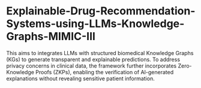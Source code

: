 # Explainable-Drug-Recommendation-Systems-using-LLMs-Knowledge-Graphs-MIMIC-III
This aims to integrates LLMs with structured biomedical Knowledge Graphs (KGs) to generate transparent and explainable predictions. To address privacy concerns in clinical data, the framework further incorporates Zero-Knowledge Proofs (ZKPs), enabling the verification of AI-generated explanations without revealing sensitive patient information.
